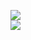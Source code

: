 [![](https://img.shields.io/badge/Made%20With-Github%20Spray-lightgrey.svg?style=for-the-badge&logo=github)](https://github.com/Annihil/github-spray#18291)  
[![](https://i.imgur.com/2DrTn0Z.gif)](https://github.com/Annihil/github-spray)